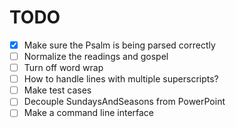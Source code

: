 # TODO

- [X] Make sure the Psalm is being parsed correctly
- [ ] Normalize the readings and gospel
- [ ] Turn off word wrap
- [ ] How to handle lines with multiple superscripts?
- [ ] Make test cases
- [ ] Decouple SundaysAndSeasons from PowerPoint
- [ ] Make a command line interface
